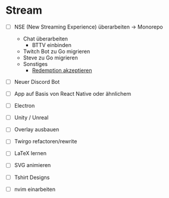 # Stream

- [ ] NSE (New Streaming Experience) überarbeiten -> Monorepo
  - Chat überarbeiten
    - BTTV einbinden
  - Twitch Bot zu Go migrieren
  - Steve zu Go migrieren
  - Sonstiges
    - [Redemption akzeptieren](https://dev.twitch.tv/docs/api/reference#update-redemption-status)
- [ ] Neuer Discord Bot

- [ ] App auf Basis von React Native oder ähnlichem
- [ ] Electron
- [ ] Unity / Unreal
- [ ] Overlay ausbauen
- [ ] Twirgo refactoren/rewrite
- [ ] LaTeX lernen
- [ ] SVG animieren
- [ ] Tshirt Designs
- [ ] nvim einarbeiten

